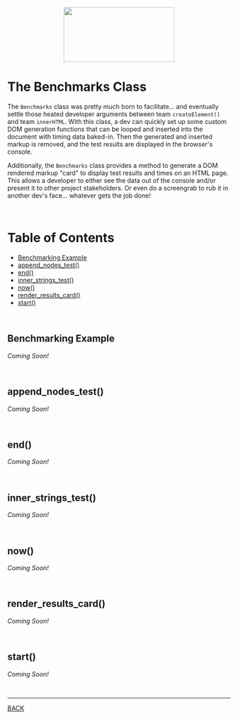 <p align="center">
  <img width="250" height="124" src="https://user-images.githubusercontent.com/33532265/121102624-0ec55000-c7cc-11eb-8350-a0d59a2c0b46.png">
</p>



# The Benchmarks Class

The `Benchmarks` class was pretty much born to facilitate... and eventually settle those heated developer arguments between team `createElement()` and team `innerHTML`. With this class, a dev can quickly set up some custom DOM generation functions that can be looped and inserted into the document with timing data baked-in. Then the generated and inserted markup is removed, and the test results are displayed in the browser's console.

Additionally, the `Benchmarks` class provides a method to generate a DOM rendered markup "card" to display test results and times on an HTML page. This allows a developer to either see the data out of the console and/or present it to other project stakeholders. Or even do a screengrab to rub it in another dev's face... whatever gets the job done!

<br>



# Table of Contents

* [Benchmarking Example](#benchmarking-example)
* [append_nodes_test()](#append_nodes_test)
* [end()](#end)
* [inner_strings_test()](#inner_strings_test)
* [now()](#now)
* [render_results_card()](#render_results_card)
* [start()](#start)

<br>



## Benchmarking Example

_Coming Soon!_


<br>



## append_nodes_test()

_Coming Soon!_


<br>



## end()

_Coming Soon!_


<br>



## inner_strings_test()

_Coming Soon!_


<br>



## now()

_Coming Soon!_


<br>



## render_results_card()

_Coming Soon!_


<br>



## start()

_Coming Soon!_


<br>

---


[BACK](../README.md)
